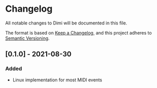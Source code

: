 # Changelog
All notable changes to Dimi will be documented in this file.

The format is based on [Keep a Changelog](https://keepachangelog.com/en/1.0.0/),
and this project adheres to [Semantic Versioning](https://github.com/AldaronLau/semver).

## [0.1.0] - 2021-08-30
### Added
 - Linux implementation for most MIDI events
